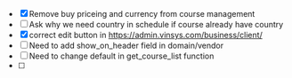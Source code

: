 - [x] Remove buy priceing and currency from course management
- [ ] Ask why we need country in schedule if course already have country
- [x] correct edit button in https://admin.vinsys.com/business/client/
- [ ] Need to add show_on_header field in domain/vendor
- [ ] Need to change default in get_course_list function
- [ ] 